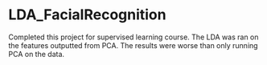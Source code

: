 # LDA_FacialRecognition

Completed this project for supervised learning course. The LDA was ran on the features outputted from PCA. The results were worse than only running PCA on the data.
